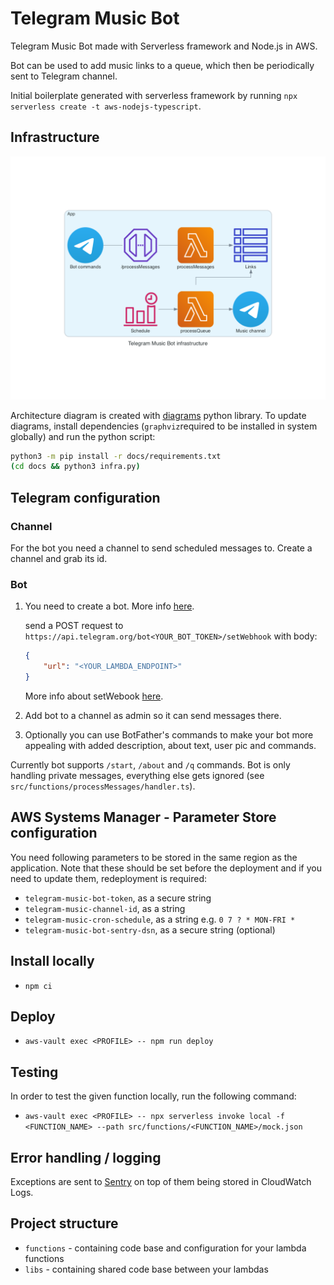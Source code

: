 #  Telegram Music Bot

Telegram Music Bot made with Serverless framework and Node.js in AWS.

Bot can be used to add music links to a queue, which then be periodically sent to Telegram channel.

Initial boilerplate generated with serverless framework by running `npx serverless create -t aws-nodejs-typescript`.

## Infrastructure

![Infrastructure Diagram](./docs/telegram_music_bot_infrastructure.png)

Architecture diagram is created with [diagrams](https://pypi.org/project/diagrams/) python library. To update diagrams, install dependencies (`graphviz`required to be installed in system globally) and run the python script:

```bash
python3 -m pip install -r docs/requirements.txt
(cd docs && python3 infra.py)
```

## Telegram configuration

### Channel

For the bot you need a channel to send scheduled messages to. Create a channel and grab its id.

### Bot

1. You need to create a bot. More info [here](https://core.telegram.org/bots#3-how-do-i-create-a-bot).

	send a POST request to `https://api.telegram.org/bot<YOUR_BOT_TOKEN>/setWebhook` with body:

	```json
	{
		"url": "<YOUR_LAMBDA_ENDPOINT>"
	}
	```

	More info about setWebook [here](https://core.telegram.org/bots/api#setwebhook).

2. Add bot to a channel as admin so it can send messages there.
3. Optionally you can use BotFather's commands to make your bot more appealing with added description, about text, user pic and commands.

Currently bot supports `/start`, `/about` and `/q` commands. Bot is only handling private messages, everything else gets ignored (see `src/functions/processMessages/handler.ts`).

## AWS Systems Manager - Parameter Store configuration

You need following parameters to be stored in the same region as the application. Note that these should be set before the deployment and if you need to update them, redeployment is required:

- `telegram-music-bot-token`, as a secure string
- `telegram-music-channel-id`, as a string
- `telegram-music-cron-schedule`, as a string e.g. `0 7 ? * MON-FRI *`
- `telegram-music-bot-sentry-dsn`, as a secure string (optional)

## Install locally

- `npm ci`

## Deploy

- `aws-vault exec <PROFILE> -- npm run deploy`

## Testing

In order to test the given function locally, run the following command:

- `aws-vault exec <PROFILE> -- npx serverless invoke local -f <FUNCTION_NAME> --path src/functions/<FUNCTION_NAME>/mock.json`

## Error handling / logging

Exceptions are sent to [Sentry](https://sentry.io/) on top of them being stored in CloudWatch Logs.

## Project structure

- `functions` - containing code base and configuration for your lambda functions
- `libs` - containing shared code base between your lambdas
